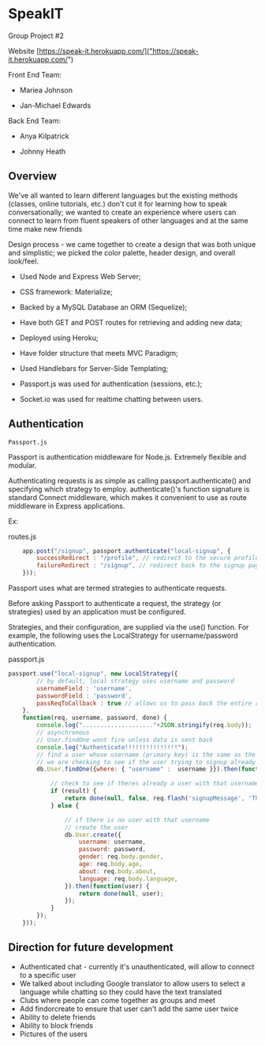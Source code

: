 # SpeakIT
Group Project #2

Website [https://speak-it.herokuapp.com/]("https://speak-it.herokuapp.com/")

Front End Team:

* Mariea Johnson

* Jan-Michael Edwards

Back End Team:

* Anya Kilpatrick

* Johnny Heath

## Overview
We've all wanted to learn different languages but the existing methods (classes, online tutorials, etc.) don't cut it for learning how to speak conversationally; we wanted to create an experience where users can connect to learn from fluent speakers of other languages and at the same time make new friends

Design process - we came together to create a design that was both unique and simplistic; we picked the color palette, header design, and overall look/feel.


* Used Node and Express Web Server;

* CSS framework: Materialize;

* Backed by a MySQL Database an ORM (Sequelize);

* Have both GET and POST routes for retrieving and adding new data;

* Deployed using Heroku;

* Have folder structure that meets MVC Paradigm;

* Used Handlebars for Server-Side Templating;

* Passport.js was used for authentication (sessions, etc.);

* Socket.io was used for realtime chatting between users.

## Authentication

`Passport.js`

Passport is authentication middleware for Node.js. Extremely flexible and modular.

Authenticating requests is as simple as calling passport.authenticate() and specifying which strategy to employ. authenticate()'s function signature is standard Connect middleware, which makes it convenient to use as route middleware in Express applications.

Ex:

routes.js
```javascript
    app.post("/signup", passport.authenticate("local-signup", {
        successRedirect : "/profile", // redirect to the secure profile section if user was successfully authenticated
        failureRedirect : "/signup", // redirect back to the signup page if there is an error
    }));

```

Passport uses what are termed strategies to authenticate requests.

Before asking Passport to authenticate a request, the strategy (or strategies) used by an application must be configured.

Strategies, and their configuration, are supplied via the use() function. For example, the following uses the LocalStrategy for username/password authentication.


passport.js
```javascript
passport.use("local-signup", new LocalStrategy({
        // by default, local strategy uses username and password
        usernameField : 'username',
        passwordField : 'password',
        passReqToCallback : true // allows us to pass back the entire request to the callback
    },
    function(req, username, password, done) {
        console.log("...................."+JSON.stringify(req.body));
        // asynchronous
        // User.findOne wont fire unless data is sent back
        console.log("Authenticate!!!!!!!!!!!!!!!");
        // find a user whose username (primary key) is the same as the forms input
        // we are checking to see if the user trying to signup already exists
        db.User.findOne({where: { "username" :  username }}).then(function(result) {

            // check to see if theres already a user with that username
            if (result) {
                return done(null, false, req.flash('signupMessage', 'That username is already taken.'));
            } else {

                // if there is no user with that username
                // create the user
                db.User.create({
                    username: username,
                    password: password,
                    gender: req.body.gender,
                    age: req.body.age,
                    about: req.body.about,
                    language: req.body.language,
                }).then(function(user) {
                    return done(null, user);
                });
            }
        });    
    }));
```

## Direction for future development
* Authenticated chat - currently it's unauthenticated, will allow to connect to a specific user
* We talked about including Google translator to allow users to select a language while chatting so they could have the text translated
* Clubs where people can come together as groups and meet
* Add findorcreate to ensure that user can't add the same user twice 
* Ability to delete friends
* Ability to block friends
* Pictures of the users
